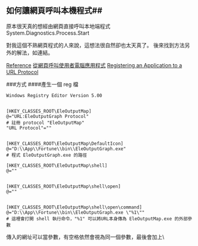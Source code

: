 ## 如何讓網頁呼叫本機程式##
原本很天真的想經由網頁直接呼叫本地端程式
System.Diagnostics.Process.Start

對我這個不熟網頁程式的人來說，這想法很自然卻也太天真了。
後來找到方法另外的解法，如連結。

[Reference](http://carolhsu.github.io/blog/2013/07/31/how-to-open-local-application-via-website-url/)
[從網頁呼叫使用者電腦應用程式](http://kmmr.pixnet.net/blog/post/34454099-%E5%BE%9E%E7%B6%B2%E9%A0%81%E5%91%BC%E5%8F%AB%E4%BD%BF%E7%94%A8%E8%80%85%E9%9B%BB%E8%85%A6%E6%87%89%E7%94%A8%E7%A8%8B%E5%BC%8F)
[Registering an Application to a URL Protocol](https://msdn.microsoft.com/en-us/library/Aa767914.aspx)

###方式
####產生一個 reg 檔
```
Windows Registry Editor Version 5.00


[HKEY_CLASSES_ROOT\EleOutputMap]
@="URL:EleOutputGraph Protocol"     
# 註冊 protocol "EleOutputMap"
"URL Protocol"=""


[HKEY_CLASSES_ROOT\EleOutputMap\DefaultIcon]
@="D:\\App\\Fortune\\bin\\EleOutputGraph.exe"
# 程式 EleOutputGraph.exe 的路徑

[HKEY_CLASSES_ROOT\EleOutputMap\shell]
@=""


[HKEY_CLASSES_ROOT\EleOutputMap\shell\open]
@=""


[HKEY_CLASSES_ROOT\EleOutputMap\shell\open\command]
@="D:\\App\\Fortune\\bin\\EleOutputGraph.exe \"%1\""
# 這裡會打開 shell 執行命令，"%1" 可以將URL本身傳為 EleOutputMap.exe 的外部參數
```
傳入的網址可以當參數，有空格依然會視為同一個參數，最後會加上\
